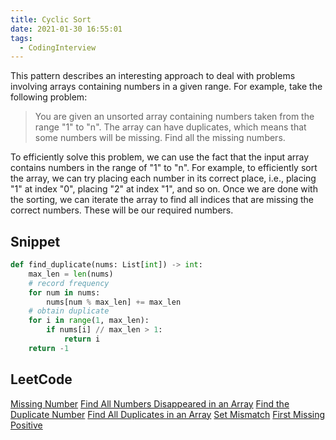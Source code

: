 ```yaml
---
title: Cyclic Sort
date: 2021-01-30 16:55:01
tags:
  - CodingInterview
---
```

This pattern describes an interesting approach to deal with problems involving arrays containing numbers in a given range. For example, take the following problem:
> You are given an unsorted array containing numbers taken from the range "1" to "n". The array can have duplicates, which means that some numbers will be missing. Find all the missing numbers.

To efficiently solve this problem, we can use the fact that the input array contains numbers in the range of "1" to "n". For example, to efficiently sort the array, we can try placing each number in its correct place, i.e., placing "1" at index "0", placing "2" at index "1", and so on. Once we are done with the sorting, we can iterate the array to find all indices that are missing the correct numbers. These will be our required numbers.

## Snippet
```python
def find_duplicate(nums: List[int]) -> int:
    max_len = len(nums)
    # record frequency
    for num in nums:
        nums[num % max_len] += max_len
    # obtain duplicate
    for i in range(1, max_len):
        if nums[i] // max_len > 1:
            return i
    return -1
```

## LeetCode
[Missing Number](https://leetcode.com/problems/missing-number/)
[Find All Numbers Disappeared in an Array](https://leetcode.com/problems/find-all-numbers-disappeared-in-an-array/)
[Find the Duplicate Number](https://leetcode.com/problems/find-the-duplicate-number/)
[Find All Duplicates in an Array](https://leetcode.com/problems/find-all-duplicates-in-an-array/)
[Set Mismatch](https://leetcode.com/problems/set-mismatch/)
[First Missing Positive](https://leetcode.com/problems/first-missing-positive/)
